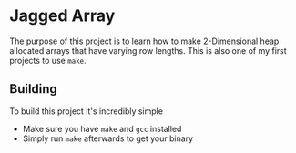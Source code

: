 # Jagged Array
The purpose of this project is to learn how to make 2-Dimensional heap allocated arrays that have varying row lengths. This is also one of my first projects to use `make`.

## Building
To build this project it's incredibly simple
- Make sure you have `make` and `gcc` installed
- Simply run `make` afterwards to get your binary